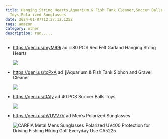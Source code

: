 ```yaml
---
title: Hanging String Hearts,Aquarium & Fish Tank Cleaner,Soccer Balls
  Toys,Polarized Sunglasses
date: 2024-01-07T12:27:12.125Z
tags: amazon
Category: other
description: run.....
---
```

* https://geni.us/myM99i   ad
  💥80 PCS Red Felt Garland Hanging String Hearts 

  ![](https://m.media-amazon.com/images/I/81Ghpx+gnWL._AC_SL1500_.jpg)

  <!--EndFragment-->
* https://geni.us/toPxA   ad
  🚨Aquarium & Fish Tank Siphon and Gravel Cleaner  

  ![](https://m.media-amazon.com/images/I/71Beo--PpuL._AC_SL1500_.jpg)

  <!--EndFragment-->
* https://geni.us/0AIy   ad
  40 PCS Soccer Balls Toys  

  ![](https://m.media-amazon.com/images/I/71iRe+QvrTL._AC_SL1500_.jpg)

  <!--EndFragment-->
* https://geni.us/hVUVV7V   ad
  Men’s Polarized Sunglasses

  ![CARFIA Metal Mens Sunglasses Polarized UV400 Protection for Driving Fishing Hiking Golf Everyday Use CA5225](https://m.media-amazon.com/images/I/41tIFbrcDTL._AC_SX679_.jpg)

  <!--EndFragment-->